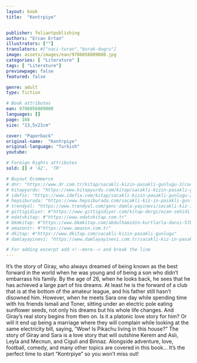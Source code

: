 ```yaml
---
layout: book
title:  "Kontrpiye"


publisher: foliantpublishing
authors: "Ercan Ertan"
illustrators: [""]
translators: #["naci-turan","burak-dogru"]
image: assets/images/ean/9786056889080.jpg
categories: [ "Literature" ]
tags: [ "Literature"]
previewpage: false
featured: false

genre: adult
type: fiction

# Book attributes
ean: 9786056889080
languages: []
page: 168
size: "13,5x21cm"

cover: "Paperback"
original-name:  "Kontrpiye"
original-language: "Turkish"
youtube:

# Foreign Rights attributes
sold: [] # 'AZ', 'TR'

# Buyout Ecommerce
# dnr: "https://www.dr.com.tr/kitap/sacakli-kizin-pasakli-gunlugu-2/cocuk-ve-genclik/genclik-10-yas/roman-oyku/urunno=0001893059001"
# kitapyurdu: "https://www.kitapyurdu.com/kitap/sacakli-kizin-pasakli-gunlugu-2-/560122.html&filter_name=Sa%C3%A7akl%C4%B1+K%C4%B1z%27%C4%B1n+Pasakl%C4%B1+G%C3%BCnl%C3%BC%C4%9F%C3%BC+2"
# idefix: "https://www.idefix.com/kitap/sacakli-kizin-pasakli-gunlugu-2/cocuk-ve-genclik/genclik-10-yas/roman-oyku/urunno=0001893059001"
# hepsiburada: "https://www.hepsiburada.com/sacakli-kiz-in-pasakli-gunlugu-2-damla-yayinevi-p-HBV000012ER86"
# trendyol: "https://www.trendyol.com/genc-damla-yayinevi/sacakli-kiz-in-pasakli-gunlugu-2-p-54825777"
# gittigidiyor: #"https://www.gittigidiyor.com/kitap-dergi/ezan-sehidi-adnan-menderes_pdp_732728793"
# odatvkitap: #"https://www.odatvkitap.com.tr"
# bkmkitap: #"https://www.bkmkitap.com/abdulhamidin-kurtlarla-dansi-578226"
# amazontr: #"https://www.amazon.com.tr"
# dkitap: #"https://www.dkitap.com/sacakli-kizin-pasakli-gunlugu"
# damlayayinevi: "https://www.damlayayinevi.com.tr/sacakli-kiz-in-pasakli-gunlugu-2-bu-iste-bi-terslik-var"

# For adding excerpt add <!--more--> and break the line
---
```

It’s the story of Giray, who always dreamed of
being known as the best forward in the world when
he was young and of being a son who didn’t embarrass his family. By the age of 26, when he looks
back, he sees that he has achieved a large part
of his dreams. At least he is the forward of a club
that is at the bottom of the amateur league, and his
father still hasn’t disowned him.
However, when he meets Sara one day while
spending time with his friends Ismail and Toner, sitting under an electric pole eating sunflower seeds,
not only his dreams but his whole life changes.
And Giray’s real story begins from then on. Is it a
platonic love story for him? Or will it end up being a
marriage where they will complain while looking at
the same electricity bill, saying, “Wow! Is Pikachu
living in this house?”
The story of Giray and Sara is a love story that
will outshine Kerem and Aslı, Leyla and Mecnun,
and Ciguli and Binnaz. Alongside adventure, love,
football, comedy, and many other topics are covered in this book...
It’s the perfect time to start “Kontrpiye” so you
won’t miss out!
<!--more--> 

